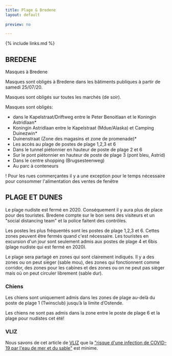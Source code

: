 ```yaml
---
title: Plage & Bredene
layout: default
    
preview: no

---
```


{% include links.md %}

## BREDENE
Masques à Bredene

Masques sont obligés à Bredene dans les bâtiments publiques à partir de samedi 25/07/20. 

Masques sont obligés sur toutes les marchés (de soir).

Masques sont obligés:
- dans le Kapelstraat/Driftweg entre le Peter Benoitlaan et le Koningin Astridlaan*
- Koningin Astridlaan entre le Kapelstraat (Mdue/Alaska) et Camping Duinezwin*
- Duinenstraat (Zone des magasins et zone de promenade)*
- Les accès au plage de postes de plage 1,2,3 et 6
- Dans le tunnel piétonnier en hauteur de poste de plage 2 et 6
- Sur le pont piétonnier en hauteur de poste de plage 3 (pont bleu, Astrid)
- Dans le centre shopping (Brugsesteenweg)
- Au parc à conteneurs 

! Pour les rues commerçantes il y a une exception pour le temps nécessaire pour consommer l'alimentation des ventes de fenêtre


## PLAGE ET DUNES

Le plage nudiste est fermé en 2020. Conséquement il y aura plus de place pour des touristes. Bredene compte sur le bon sens des visiteurs et un "social distancing team" et la police faitent des contrôles. 

Les postes les plus fréquentés sont les postes de plage 1,2,3 et 6. Cettes zones peuvent être fermés quand c'est nécessaire. 
Les touristes en excursion d'un jour sont seulement admis aux postes de plage 4 et 6bis (plage nudiste qui est fermé en 2020).

Le plage sera partagé en zones qui sont clairement indiqués. Il y a des zones ou on peut sièger (sable mou), des zones qui fonctionnent comme corridor, des zones pour les cabines et des zones ou on ne peut pas sièger mais où on peut circuler librement (sable dur).

### Chiens

Les chiens sont uniquement admis dans les zones de plage au-delà du poste de plage 1 (Twinsclub) jusqu’à la limite d’Ostende.

Les chiens ne sont pas admis dans la zone entre le poste de plage 6 et la plage pour nudistes cet été!


### VLIZ 

Nous savons de cet article de [VLIZ](https://vliz.be/) que la ["risque d'une infection de COVID-19 par l'eau de mer et du sable"](http://www.vliz.be/nl/news?p=show&id=8348) est minime.
